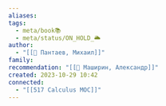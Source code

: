 ```yaml
---
aliases: 
tags:
  - meta/book📚
  - meta/status/ON_HOLD_🌥️
author:
  - "[[👤 Пантаев, Михаил]]"
family: 
recommendation: "[[👤 Маширин, Александр]]"
created: 2023-10-29 10:42
connected:
  - "[[517 Сalculus MOC]]"
---
```




